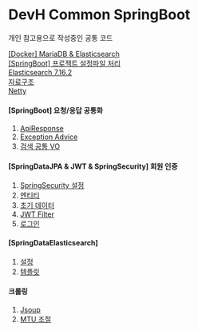 # DevH Common SpringBoot

개인 참고용으로 작성중인 공통 코드
  
  
[[Docker] MariaDB & Elasticsearch](https://github.com/kimheonseung/devh/tree/master/springboot/docker-mariadb-elasticsearch)  
[[SpringBoot] 프로젝트 설정파일 처리](https://github.com/kimheonseung/devh/blob/master/springboot/src/main/java/com/devh/common/api/configuration/EnvironmentPostProcessorImpl.java)  
[Elasticsearch 7.16.2](https://github.com/kimheonseung/devh/tree/master/springboot/src/main/java/com/devh/common/elasticsearch)  
[자료구조](https://github.com/kimheonseung/devh/tree/master/springboot/src/main/java/com/devh/common/datastructure)  
[Netty](https://github.com/kimheonseung/devh/tree/master/springboot/src/main/java/com/devh/common/netty)  
  
#### [SpringBoot] 요청/응답 공통화
1. [ApiResponse](https://github.com/kimheonseung/devh/blob/master/springboot/src/main/java/com/devh/common/api/response/ApiResponse.java)
2. [Exception Advice](https://github.com/kimheonseung/devh/blob/master/springboot/src/main/java/com/devh/common/api/advice/ApiAdvice.java)
3. [검색 공통 VO](https://github.com/kimheonseung/devh/blob/master/springboot/src/main/java/com/devh/common/api/search/vo/SearchParameterVO.java)
  
  
#### [SpringDataJPA & JWT & SpringSecurity] 회원 인증
1. [SpringSecurity 설정](https://github.com/kimheonseung/devh/tree/master/springboot/src/main/java/com/devh/common/api/configuration/SpringSecurityConfiguration.java)
2. [엔티티](https://github.com/kimheonseung/devh/tree/master/springboot/src/main/java/com/devh/common/api/entity)
3. [초기 데이터](https://github.com/kimheonseung/devh/blob/master/springboot/src/main/java/com/devh/common/api/runner/InitDataRunner.java)
4. [JWT Filter](https://github.com/kimheonseung/devh/blob/master/springboot/src/main/java/com/devh/common/api/filter/JwtAuthFilter.java)
5. [로그인](https://github.com/kimheonseung/devh/blob/master/springboot/src/main/java/com/devh/common/api/controller/WebUserController.java)
  
  
#### [SpringDataElasticsearch]
1. [설정](https://github.com/kimheonseung/devh/blob/master/springboot/src/main/java/com/devh/common/api/configuration/ElasticsearchConfiguration.java)
2. [템플릿](https://github.com/kimheonseung/devh/blob/master/springboot/src/main/java/com/devh/common/api/configuration/TemplateInitializer.java)
  
  
#### 크롤링
1. [Jsoup](https://github.com/kimheonseung/devh/blob/master/springboot/src/main/java/com/devh/common/util/component/JsoupUtils.java)
2. [MTU 조절](https://github.com/kimheonseung/devh/blob/master/springboot/src/main/java/com/devh/common/util/component/MTUUtils.java)
  
  
